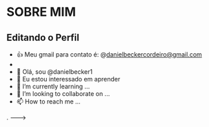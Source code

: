# SOBRE MIM

## Editando o Perfil


- 👍 Meu gmail para contato é: @danielbeckercordeiro@gmail.com
- 
- 👋 Olá, sou @danielbecker1
- 👀 Eu estou interessado em aprender
- 🌱 I’m currently learning ...
- 💞️ I’m looking to collaborate on ...
- 📫 How to reach me ...

.
--->
